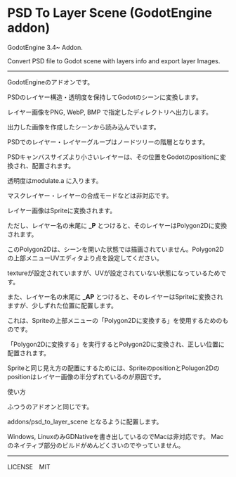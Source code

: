 # PSD To Layer Scene (GodotEngine addon)

GodotEngine 3.4~ Addon.

Convert PSD file to Godot scene with layers info and export layer Images.

---

GodotEngineのアドオンです。

PSDのレイヤー構造・透明度を保持してGodotのシーンに変換します。

レイヤー画像をPNG, WebP, BMP で指定したディレクトリへ出力します。

出力した画像を作成したシーンから読み込んでいます。



PSDでのレイヤー・レイヤーグループはノードツリーの階層となります。

PSDキャンバスサイズより小さいレイヤーは、その位置をGodotのpositionに変換され、配置されます。

透明度はmodulate.a に入ります。

マスクレイヤー・レイヤーの合成モードなどは非対応です。



レイヤー画像はSpriteに変換されます。

ただし、レイヤー名の末尾に **_P** とつけると、そのレイヤーはPolygon2Dに変換されます。

このPolygon2Dは、シーンを開いた状態では描画されていません。Polygon2Dの上部メニューUVエディタより点を設定してください。

textureが設定されていますが、UVが設定されていない状態になっているためです。



また、レイヤー名の末尾に **_AP** とつけると、そのレイヤーはSpriteに変換されますが、少しずれた位置に配置します。

これは、Spriteの上部メニューの「Polygon2Dに変換する」を使用するためのものです。

「Polygon2Dに変換する」を実行するとPolygon2Dに変換され、正しい位置に配置されます。

Spriteと同じ見え方の配置にするためには、SpriteのpositionとPolugon2Dのpositionはレイヤー画像の半分ずれているのが原因です。



使い方

ふつうのアドオンと同じです。

addons/psd_to_layer_scene となるように配置します。



Windows, LinuxのみGDNativeを書き出しているのでMacは非対応です。
Macのネイティブ部分のビルドがめんどくさいのでやっていません。


---

LICENSE　MIT




